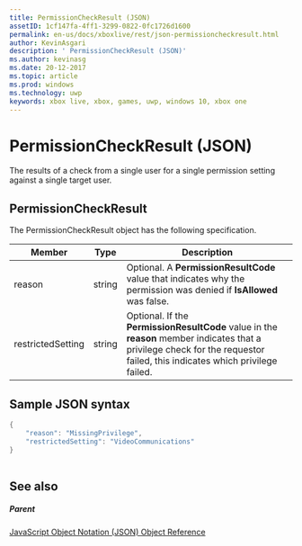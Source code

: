 ```yaml
---
title: PermissionCheckResult (JSON)
assetID: 1cf147fa-4ff1-3299-0822-0fc1726d1600
permalink: en-us/docs/xboxlive/rest/json-permissioncheckresult.html
author: KevinAsgari
description: ' PermissionCheckResult (JSON)'
ms.author: kevinasg
ms.date: 20-12-2017
ms.topic: article
ms.prod: windows
ms.technology: uwp
keywords: xbox live, xbox, games, uwp, windows 10, xbox one
---
```



# PermissionCheckResult (JSON)
The results of a check from a single user for a single permission setting against a single target user. 
<a id="ID4EP"></a>

 
## PermissionCheckResult
 
The PermissionCheckResult object has the following specification.
 
| Member| Type| Description| 
| --- | --- | --- | 
| reason| string| Optional. A <b>PermissionResultCode</b> value that indicates why the permission was denied if <b>IsAllowed</b> was false.| 
| restrictedSetting| string| Optional. If the <b>PermissionResultCode</b> value in the <b>reason</b> member indicates that a privilege check for the requestor failed, this indicates which privilege failed.| 
  
<a id="ID4E6B"></a>

 
## Sample JSON syntax
 

```cpp
{
    "reason": "MissingPrivilege",
    "restrictedSetting": "VideoCommunications"
}
    
```

  
<a id="ID4EIC"></a>

 
## See also
 
<a id="ID4EKC"></a>

 
##### Parent 

[JavaScript Object Notation (JSON) Object Reference](atoc-xboxlivews-reference-json.md)

   